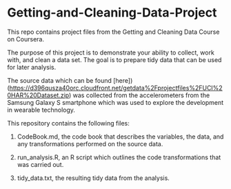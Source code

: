 # Getting-and-Cleaning-Data-Project
This repo contains project files from the Getting and Cleaning Data Course on Coursera.

The purpose of this project is to demonstrate your ability to collect, work with, and clean a data set. The goal is to prepare tidy data that can be used for later analysis.


The source data which can be found [here])(https://d396qusza40orc.cloudfront.net/getdata%2Fprojectfiles%2FUCI%20HAR%20Dataset.zip) was collected from the accelerometers from the Samsung Galaxy S smartphone which was used to explore the development in wearable technology.


This repository contains the following files:

1. CodeBook.md, the code book that describes the variables, the data, and any transformations performed on the source data.

2. run_analysis.R, an R script which outlines the code transformations that was carried out.

3. tidy_data.txt, the resulting tidy data from the analysis.